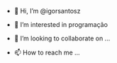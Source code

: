 - 👋 Hi, I’m @igorsantosz
- 👀 I’m interested in programação

- 💞️ I’m looking to collaborate on ...
- 📫 How to reach me ...

<!---
igorsantosz/igorsantosz is a ✨ special ✨ repository because its `README.md` (this file) appears on your GitHub profile.
You can click the Preview link to take a look at your changes.
--->
